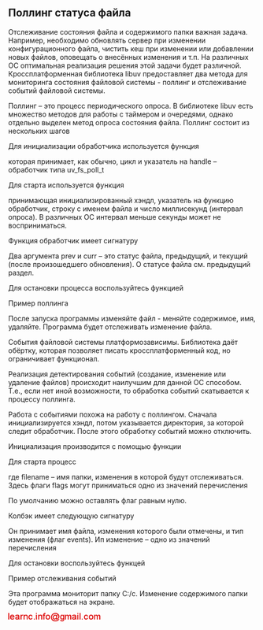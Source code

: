 ## Поллинг статуса файла

Отслеживание состояния файла и содержимого папки важная задача. Например, необходимо
обновлять сервер при изменении конфигурационного файла, чистить кеш при изменении или
добавлении новых файлов, оповещать о внесённых изменения и т.п. На различных ОС оптимальная реализация
решения этой задачи будет различной. Кроссплатформенная библиотека libuv предоставляет два
метода для мониторинга состояния файловой системы - поллинг и отслеживание событий файловой системы.

Поллинг – это процесс периодического опроса. В библиотеке libuv есть множество методов для работы с таймером и очередями, однако отдельно выделен метод опроса состояния файла.
Поллинг состоит из нескольких шагов

Для инициализации обработчика используется функция

которая принимает, как обычно, цикл и указатель на handle – обработчик типа uv_fs_poll_t

Для старта используется функция

принимающая инициализированный хэндл, указатель на функцию обработчик, строку с именем файла и число миллисекунд (интервал опроса). В различных ОС  интервал меньше секунды может не восприниматься.



Функция обработчик имеет сигнатуру

Два аргумента prev и curr – это статус файла, предыдущий, и текущий (после произошедшего обновления). 
О статусе файла см. предыдущий раздел.

Для остановки процесса воспользуйтесь функцией

Пример поллинга

После запуска программы изменяйте файл - меняйте содержимое, имя, удаляйте. Программа будет отслеживать изменение файла.

События файловой системы платформозависимы. Библиотека даёт обёртку, которая позволяет писать кроссплатформенный код, 
но ограничивает функционал.

Реализация детектирования событий (создание, изменение или удаление файлов) происходит наилучшим для данной ОС способом. Т.е., если нет иной возможности, то обработка событий скатывается к процессу поллинга.

Работа с событиями похожа на работу с поллингом. Сначала инициализируется хэндл, потом указывается директория, за которой следит  обработчик. После этого обработку событий можно отключить.

Инициализация производится с помощью функции

Для старта процесс

где filename – имя папки, изменения в которой будут отслеживаться. Здесь флаги flags могут приниматься одно из значений перечисления

По умолчанию можно оставлять флаг равным нулю.

Колбэк имеет следующую сигнатуру

Он принимает имя файла, изменения которого были отмечены, и тип изменения (флаг events). Ип изменение – одно из значений перечисления

Для остановки воспользуйтесь функцей

Пример отслеживания событий

Эта программа мониторит папку C:/c. Изменение содержимого папки будет отображаться на экране.

![mail.png](../images/mail.png)

